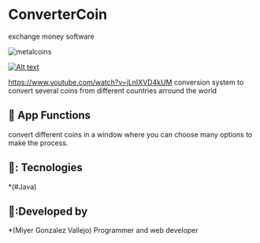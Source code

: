 
# ConverterCoin
exchange money software 
 
![metalcoins](https://user-images.githubusercontent.com/64501662/220479490-cbf9d49e-c0cd-4b88-b2b3-5eb9a9181f37.png)

[![Alt text](https://img.youtube.com/vi/jLnIXVD4kUM/0.jpg)](https://www.youtube.com/watch?v=jLnIXVD4kUM)


https://www.youtube.com/watch?v=jLnIXVD4kUM
conversion system to convert  several coins from different countries arround the world

## :hammer: App Functions
convert different coins in a window where you can choose many options to make the process.

## 🤖: Tecnologies
*(#Java)

## 🦊:Developed by
*(Miyer Gonzalez Vallejo)
Programmer and web developer
